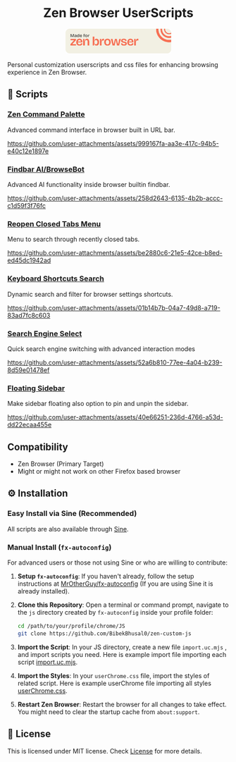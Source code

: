 <h1 align="center">Zen Browser UserScripts</h1>
<div align="center">
    <a href="https://zen-browser.app/">
        <img width="240" alt="zen-badge-dark" src="https://raw.githubusercontent.com/heyitszenithyt/zen-browser-badges/fb14dcd72694b7176d141c774629df76af87514e/light/zen-badge-light.png" />
    </a>
</div>

Personal customization userscripts and css files for enhancing browsing experience in Zen Browser.

## 🌟 Scripts

### [Zen Command Palette](/command-palette)

Advanced command interface in browser built in URL bar.

https://github.com/user-attachments/assets/999167fa-aa3e-417c-94b5-e40c12e1897e

### [Findbar AI/BrowseBot](/findbar-ai)

Advanced AI functionality inside browser builtin findbar.

https://github.com/user-attachments/assets/258d2643-6135-4b2b-accc-c1d59f3f76fc

### [Reopen Closed Tabs Menu](reopen-closed-tabs)

Menu to search through recently closed tabs.

https://github.com/user-attachments/assets/be2880c6-21e5-42ce-b8ed-ed45dc1942ad

### [Keyboard Shortcuts Search](/settings-shortcuts-search)

Dynamic search and filter for browser settings shortcuts.

https://github.com/user-attachments/assets/01b14b7b-04a7-49d8-a719-83ad7fc8c603

### [Search Engine Select](/search-engine-select)

Quick search engine switching with advanced interaction modes

https://github.com/user-attachments/assets/52a6b810-77ee-4a04-b239-8d59e01478ef

### [Floating Sidebar](/floating-sidebar)

Make sidebar floating also option to pin and unpin the sidebar.

https://github.com/user-attachments/assets/40e66251-236d-4766-a53d-dd22ecaa455e

## Compatibility

- Zen Browser (Primary Target)
- Might or might not work on other Firefox based browser

## ⚙️ Installation

### Easy Install via Sine (Recommended)

All scripts are also available through [Sine](https://github.com/CosmoCreeper/Sine).

### Manual Install (`fx-autoconfig`)

For advanced users or those not using Sine or who are willing to contribute:

1.  **Setup `fx-autoconfig`**: If you haven't already, follow the setup instructions at [MrOtherGuy/fx-autoconfig](https://github.com/MrOtherGuy/fx-autoconfig) (If you are using Sine it is already installed).

2.  **Clone this Repository**: Open a terminal or command prompt, navigate to the `js` directory created by `fx-autoconfig` inside your profile folder:

    ```bash
    cd /path/to/your/profile/chrome/JS
    git clone https://github.com/BibekBhusal0/zen-custom-js
    ```

3.  **Import the Script**: In your JS directory, create a new file `import.uc.mjs` , and import scripts you need. Here is example import file importing each script [import.uc.mjs](./import.uc.mjs).

4.  **Import the Styles**: In your `userChrome.css` file, import the styles of related script. Here is example userChrome file importing all styles [userChrome.css](./userChrome.css).

5.  **Restart Zen Browser**: Restart the browser for all changes to take effect. You might need to clear the startup cache from `about:support`.

## 📜 License

This is licensed under MIT license. Check [License](LICENSE) for more details.
